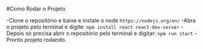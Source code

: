 #Como Rodar o Projeto

-Clone o repositório e baixe e instale o node `https://nodejs.org/en/`
-Abra o projeto pelo terminal e digite: `npm install react react-dev-server`
-Depois só precisa abrir o repositório pelo terminal e digitar: `npm run start`
-Pronto projeto rodando.